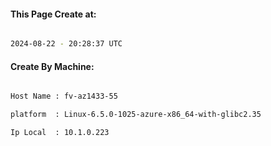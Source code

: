 
   
#### This Page Create at:

```bash

2024-08-22 - 20:28:37 UTC

```

#### Create By Machine:

```bash

Host Name : fv-az1433-55

platform  : Linux-6.5.0-1025-azure-x86_64-with-glibc2.35

Ip Local  : 10.1.0.223

```

